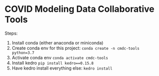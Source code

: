 # COVID Modeling Data Collaborative Tools

Steps:

1. Install conda (either anaconda or miniconda)
2. Create conda env for this project: `conda create -n cmdc-tools python=3.7`
3. Activate conda env `conda activate cmdc-tools`
4. Install kedro `pip install kedro==0.15.8`
5. Have kedro install everything else: `kedro install`

